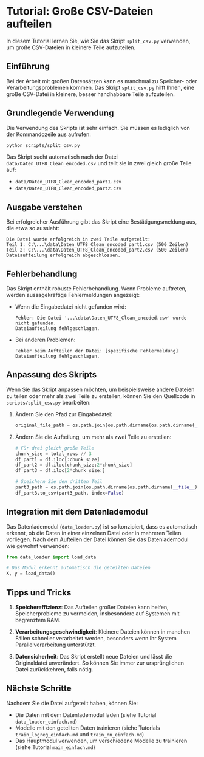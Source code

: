 # Tutorial: Große CSV-Dateien aufteilen

In diesem Tutorial lernen Sie, wie Sie das Skript `split_csv.py` verwenden, um große CSV-Dateien in kleinere Teile aufzuteilen.

## Einführung

Bei der Arbeit mit großen Datensätzen kann es manchmal zu Speicher- oder Verarbeitungsproblemen kommen. Das Skript `split_csv.py` hilft Ihnen, eine große CSV-Datei in kleinere, besser handhabbare Teile aufzuteilen.

## Grundlegende Verwendung

Die Verwendung des Skripts ist sehr einfach. Sie müssen es lediglich von der Kommandozeile aus aufrufen:

```bash
python scripts/split_csv.py
```

Das Skript sucht automatisch nach der Datei `data/Daten_UTF8_Clean_encoded.csv` und teilt sie in zwei gleich große Teile auf:
- `data/Daten_UTF8_Clean_encoded_part1.csv`
- `data/Daten_UTF8_Clean_encoded_part2.csv`

## Ausgabe verstehen

Bei erfolgreicher Ausführung gibt das Skript eine Bestätigungsmeldung aus, die etwa so aussieht:

```
Die Datei wurde erfolgreich in zwei Teile aufgeteilt:
Teil 1: C:\...\data\Daten_UTF8_Clean_encoded_part1.csv (500 Zeilen)
Teil 2: C:\...\data\Daten_UTF8_Clean_encoded_part2.csv (500 Zeilen)
Dateiaufteilung erfolgreich abgeschlossen.
```

## Fehlerbehandlung

Das Skript enthält robuste Fehlerbehandlung. Wenn Probleme auftreten, werden aussagekräftige Fehlermeldungen angezeigt:

- Wenn die Eingabedatei nicht gefunden wird:
  ```
  Fehler: Die Datei '...\data\Daten_UTF8_Clean_encoded.csv' wurde nicht gefunden.
  Dateiaufteilung fehlgeschlagen.
  ```

- Bei anderen Problemen:
  ```
  Fehler beim Aufteilen der Datei: [spezifische Fehlermeldung]
  Dateiaufteilung fehlgeschlagen.
  ```

## Anpassung des Skripts

Wenn Sie das Skript anpassen möchten, um beispielsweise andere Dateien zu teilen oder mehr als zwei Teile zu erstellen, können Sie den Quellcode in `scripts/split_csv.py` bearbeiten:

1. Ändern Sie den Pfad zur Eingabedatei:
   ```python
   original_file_path = os.path.join(os.path.dirname(os.path.dirname(__file__)), 'data', 'Ihre_Datei.csv')
   ```

2. Ändern Sie die Aufteilung, um mehr als zwei Teile zu erstellen:
   ```python
   # Für drei gleich große Teile
   chunk_size = total_rows // 3
   df_part1 = df.iloc[:chunk_size]
   df_part2 = df.iloc[chunk_size:2*chunk_size]
   df_part3 = df.iloc[2*chunk_size:]
   
   # Speichern Sie den dritten Teil
   part3_path = os.path.join(os.path.dirname(os.path.dirname(__file__)), 'data', 'Daten_UTF8_Clean_encoded_part3.csv')
   df_part3.to_csv(part3_path, index=False)
   ```

## Integration mit dem Datenlademodul

Das Datenlademodul (`data_loader.py`) ist so konzipiert, dass es automatisch erkennt, ob die Daten in einer einzelnen Datei oder in mehreren Teilen vorliegen. Nach dem Aufteilen der Datei können Sie das Datenlademodul wie gewohnt verwenden:

```python
from data_loader import load_data

# Das Modul erkennt automatisch die geteilten Dateien
X, y = load_data()
```

## Tipps und Tricks

1. **Speichereffizienz**: Das Aufteilen großer Dateien kann helfen, Speicherprobleme zu vermeiden, insbesondere auf Systemen mit begrenztem RAM.

2. **Verarbeitungsgeschwindigkeit**: Kleinere Dateien können in manchen Fällen schneller verarbeitet werden, besonders wenn Ihr System Parallelverarbeitung unterstützt.

3. **Datensicherheit**: Das Skript erstellt neue Dateien und lässt die Originaldatei unverändert. So können Sie immer zur ursprünglichen Datei zurückkehren, falls nötig.

## Nächste Schritte

Nachdem Sie die Datei aufgeteilt haben, können Sie:

- Die Daten mit dem Datenlademodul laden (siehe Tutorial `data_loader_einfach.md`)
- Modelle mit den geteilten Daten trainieren (siehe Tutorials `train_logreg_einfach.md` und `train_nn_einfach.md`)
- Das Hauptmodul verwenden, um verschiedene Modelle zu trainieren (siehe Tutorial `main_einfach.md`)